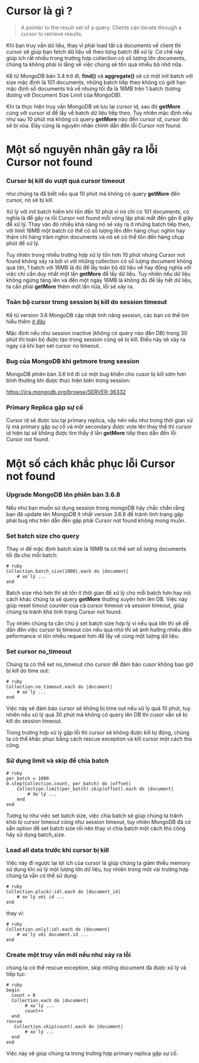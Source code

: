 # Cursor là gì ?
> A pointer to the result set of a query. Clients can iterate through a cursor to retrieve results.

Khi bạn truy vấn dữ liệu, thay vì phải load tất cả documents về client thì cursor sẽ giúp bạn fetch dữ liệu về theo từng batch để xử lý. Cơ chế này giúp ích rất nhiều trong trường hợp collection có số lượng lớn documents, chúng ta không phải lo lắng về việc chúng sẽ tốn quá nhiều bộ nhớ nữa.

Kể từ MongoDB bản 3.4 trở đi, **find()** và **aggregate()** sẽ có một init batch với size mặc định là 101 documents, những batch tiếp theo không có giới hạn mặc định số documents trả về nhưng tối đa là 16MB trên 1 batch (tương đương với Document Size Limit của MongoDB).

Khi ta thực hiện truy vấn MongoDB sẽ lưu lại cursor id, sau đó **getMore** cùng với cursor id để lấy về batch dữ liệu tiếp theo. Tuy nhiên mặc định nếu như sau 10 phút mà không có query **getMore** nào đến cursor id, cursor đó sẽ bị xóa. Đây cũng là nguyên nhân chính dẫn đến lỗi Cursor not found.

# Một số nguyên nhân gây ra lỗi Cursor not found
### Cursor bị kill do vượt quá cursor timeout
như chúng ta đã biết nếu quá 10 phút mà không có query **getMore** đến cursor, nó sẽ bị kill.

Xử lý với init batch hiếm khi tốn đến 10 phút vì nó chỉ có 101 documents, có nghĩa là để gây ra lỗi Cursor not found mỗi vòng lặp phải mất đến gần 6 giây để xử lý. Thay vào đó nhiều khả năng nó sẽ xảy ra ở những batch tiếp theo, với limit 16MB một batch có thể có số lượng lên đến hàng chục nghìn hay thậm chí hàng trăm nghìn documents và nó sẽ có thể tốn đến hàng chụp phút để xử lý. 

Tuy nhiên trong nhiều trường hợp xử lý tốn hơn 10 phút nhưng Cursor not found không xảy ra bởi vì với những collection có số lượng document không quá lớn, 1 batch với 16MB là đủ để lấy toàn bộ dữ liệu về hay đồng nghĩa với việc chỉ cần duy nhất một lần **getMore** để lấy dữ liệu. Tuy nhiên nếu dữ liệu không ngừng tăng lên và đến một ngày 16MB là không đủ để lấy hết dữ liệu, ta cần phải **getMore** thêm một lần nữa, lỗi sẽ xảy ra.

### Toàn bộ cursor trong session bị kill do session timeout
Kể từ version 3.6 MongoDB cập nhật tính năng session, các bạn có thể tìm hiểu thêm [ở đây](https://docs.mongodb.com/manual/reference/method/Session/)

Mặc định nếu như session inactive (không có query nào đến DB) trong 30 phút thì toàn bộ được tạo trong session cũng sẽ bị kill. Điều này sẽ xảy ra ngay cả khi bạn set cursor no timeout.

### Bug của MongoDB khi getmore trong session
MongoDB phiên bàn 3.6 trở đi có một bug khiến cho cusor bị kill sớm hơn bình thường khi được thực hiện biên trong session:

https://jira.mongodb.org/browse/SERVER-36332

### Primary Replica gặp sự cố
Cursor id sẽ được lưu tại primary replica, vậy nên nếu như trong thời gian xử lý mà primary gặp sự cố và một secondary được vote lên thay thế thì cursor id hiện tại sẽ không được tìm thấy ở lần **getMore** tiếp theo dẫn đến lỗi Cursor not found.

# Một số cách khắc phục lỗi Cursor not found
### Upgrade MongoDB lên phiên bản 3.6.8
Nếu như bạn muốn sử dụng session trong mongoDB hãy chắc chắn rằng bạn đã update lên MongoDB ít nhất version 3.6.8 để tránh tình trạng gặp phải bug như trên dẫn đến gặp phải Cursor not found không mong muốn.

### Set batch size cho query
Thay vì để mặc định batch size là 16MB ta có thể set số lượng documents tối đa cho mỗi batch:
```
# ruby
Collection.batch_size(1000).each do |document|
    # xử lý ...
end
```

Batch size nhỏ hơn thì sẽ tốn ít thời gian để xử lý cho mỗi batch hơn hay nói cách khác chúng ta sẽ query **getMore** thường xuyên hơn lên DB. Việc này giúp reset timout counter của cả cursor timeout và session timeout, giúp chúng ta tránh khỏ tình trạng Cursor not found.

Tuy nhiên chúng ta cần chú ý set batch size hợp lý vì nếu quá lớn thì sẽ dễ dẫn đến việc cursor bị timeout còn nếu quá nhỏ thì sẽ ảnh hưởng nhiều đến peformance vì tốn nhiều request hơn để lấy về cùng một lượng dữ liệu.

### Set cursor no_timeout
Chúng ta có thể set no_timeout cho cursor để đảm bảo cusor không bao giờ bị kill do time out:
```
# ruby
Collection.no_timeout.each do |document|
    # xử lý ...
end
```

Việc này sẽ đảm bảo cursor sẽ không bị time out nếu xử lý quá 10 phút, tuy nhiên nếu xử lý quá 30 phút mà không có query lên DB thì cusor vẫn sẽ bị kill do session timeout.

Trong trường hợp xử lý gặp lỗi thì cursor sẽ không được kill tự động, chúng ta có thể khắc phục bằng cách rescue exception và kill cursor một cách thủ công.

### Sử dụng limit và skip để chia batch 
```
# ruby
per_batch = 1000
0.step(Collection.count, per_batch) do |offset|
    Collection.limit(per_batch).skip(offset).each do |document|
        # Xử lý ...
    end
end
```

Tương tự như việc set batch size, việc chia batch sẽ giúp chúng ta tránh khỏi bị cursor timeout cũng như session timeout, tuy nhiên MongoDB đã có sẵn option để set batch size rồi nên thay vì chia batch một cách thủ công hãy sử dụng batch_size.

### Load all data trước khi cursor bị kill
Việc này đi ngược lại lợi ích của cursor là giúp chúng ta giảm thiểu memory sử dụng khi xử lý một lượng lớn dữ liệu, tuy nhiên trong một vài trường hợp chúng ta vẫn có thể sử dụng:
```
# ruby
Collection.pluck(:id).each do |document_id|
    # xử lý với id ...
end
```

thay vì:
```
# ruby
Collection.only(:id).each do |document|
    # xử lý với document.id ...
end
```

### Create một truy vấn mới nếu như xảy ra lỗi
chúng ta có thể rescue exception, skip những document đã được xử lý và tiếp tục:
```
# ruby
begin
  count = 0
  Collection.each do |document|
       # xử lý ...
       count++
  end
rescue
   Collection.skip(count).each do |document|
       # xử lý ...
  end
end
```

Việc này sẽ giúp chúng ta trong trường hợp primary replica gặp sự cố.